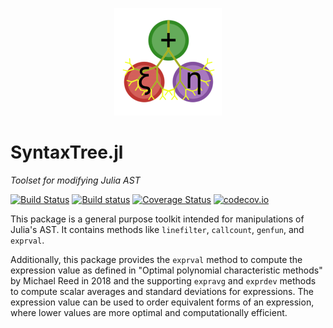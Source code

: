 <p align="center">
  <img src="./docs/src/assets/logo.png" alt="SyntaxTree.jl"/>
</p>

# SyntaxTree.jl

*Toolset for modifying Julia AST*

[![Build Status](https://travis-ci.org/chakravala/SyntaxTree.jl.svg?branch=master)](https://travis-ci.org/chakravala/SyntaxTree.jl)
[![Build status](https://ci.appveyor.com/api/projects/status/udd0yvrqkeqa5hbp?svg=true)](https://ci.appveyor.com/project/chakravala/syntaxtree-jl)
[![Coverage Status](https://coveralls.io/repos/chakravala/SyntaxTree.jl/badge.svg?branch=master&service=github)](https://coveralls.io/github/chakravala/SyntaxTree.jl?branch=master)
[![codecov.io](http://codecov.io/github/chakravala/SyntaxTree.jl/coverage.svg?branch=master)](http://codecov.io/github/chakravala/SyntaxTree.jl?branch=master)

This package is a general purpose toolkit intended for manipulations of Julia's AST. It contains methods like `linefilter`, `callcount`, `genfun`, and `exprval`.

Additionally, this package provides the `exprval` method to compute the expression value as defined in "Optimal polynomial characteristic methods" by Michael Reed in 2018 and the supporting `expravg` and `exprdev` methods to compute scalar averages and standard deviations for expressions. The expression value can be used to order equivalent forms of an expression, where lower values are more optimal and computationally efficient.
